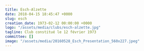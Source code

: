 ```yaml
---
title: Esch-Alzette
date: 2018-04-15 18:45:47 +0000
slug: esch
creation_date: 1973-02-12 00:00:00 +0000
logo: "/assets/media/clubs/esch-alzette.jpg"
tagline: Club constitué le 12 février 1973
committee: []
image: "/assets/media/20160528_Esch_Presentation_560x227.jpeg"
---
```

